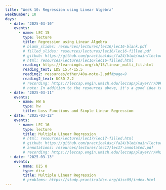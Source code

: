 ```yaml
---
title: "Week 10: Regression using Linear Algebra"
weekNumber: 10
days:
  - date: "2025-03-10"
    events:
      - name: LEC 15
        type: lecture
        title: Regression using Linear Algebra
        # blank_slides: resources/lectures/lec16/lec16-blank.pdf
        # filled_slides: resources/lectures/lec16/lec16-filled.pdf
        # github: https://github.com/practicaldsc/fa24/blob/main/lectures/lec16/
        # html: resources/lectures/lec16/lec16-filled.html 
        reading: https://learningds.org/ch/15/linear_multi_fit.html
        reading_text: LDS 15.4-15.5
        reading2: resources/other/40a-note-2.pdf#page=9
        reading2_text: UCSD 2.2
        # recording: https://leccap.engin.umich.edu/leccap/player/r/D9Hc2d
        # note: In addition to the resources above, it's a good idea to review Linear Algebra Review for Data Science (<a href="lin-alg">LARDS</a>), Section 8, titled <i><a href="lin-alg#projecting-onto-the-span-of-multiple-vectors-again">Projecting onto the span of multiple vectors, again</a></i>.
  - date: "2025-03-11"
    events:
      - name: HW 6
        type: hw
        title: Loss Functions and Simple Linear Regression
  - date: "2025-03-12"
    events:
      - name: LEC 16
        type: lecture
        title: Multiple Linear Regression
        # html: resources/lectures/lec17/lec17-filled.html
        # github: https://github.com/practicaldsc/fa24/blob/main/lectures/lec17/
        # annotations: resources/lectures/lec17/lec17-annotated.pdf
        # recording: https://leccap.engin.umich.edu/leccap/player/r/WhzPW8
  - date: "2025-03-13"
    events:
      - name: DIS 8
        type: disc
        title: Multiple Linear Regression
        # problems: https://study.practicaldsc.org/disc09/index.html
---
```

